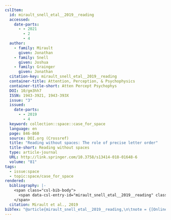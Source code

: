 ```yaml
---
cslItem:
  id: mirault_snell_etal__2019__reading
  accessed:
    date-parts:
      - - 2021
        - 2
        - 4
  author:
    - family: Mirault
      given: Jonathan
    - family: Snell
      given: Joshua
    - family: Grainger
      given: Jonathan
  citation-key: mirault_snell_etal__2019__reading
  container-title: Attention, Perception, & Psychophysics
  container-title-short: Atten Percept Psychophys
  DOI: 10/gm3hh7
  ISSN: 1943-3921, 1943-393X
  issue: "3"
  issued:
    date-parts:
      - - 2019
        - 4
  keyword: collection::space::case_for_space
  language: en
  page: 846-860
  source: DOI.org (Crossref)
  title: "Reading without spaces: The role of precise letter order"
  title-short: Reading without spaces
  type: article-journal
  URL: http://link.springer.com/10.3758/s13414-018-01648-6
  volume: "81"
tags:
  - issue:space
  - topic:space/case_for_space
rendered:
  bibliography: |-
    <span class="csl-bib-body">
      <span data-csl-entry-id="mirault_snell_etal__2019__reading" class="csl-entry">Mirault, J., Snell, J., &#38; Grainger, J. 2019. Reading without spaces: The role of precise letter order. <i>Attention, Perception, &#38; Psychophysics</i>, <i>81</i>(3), 846–860. <a href='https://doi.org/10/gm3hh7'>https://doi.org/10/gm3hh7</a></span>
    </span>
  citation: Mirault et al., 2019
bibTex: "@article{mirault_snell_etal__2019__reading,\n\tnote = {[Online; accessed 2021-02-04]},\n\tauthor = {Mirault, Jonathan and Snell, Joshua and Grainger, Jonathan},\n\tjournal = {Attention, Perception, & Psychophysics},\n\tnumber = {3},\n\tyear = {2019},\n\tmonth = {4},\n\tpages = {846--860},\n\ttitle = {Reading without spaces: The role of precise letter order},\n\thowpublished = {http://link.springer.com/10.3758/s13414-018-01648-6},\n\tvolume = {81},\n}\n\n"
---
```

